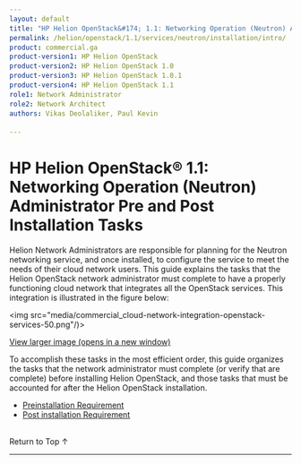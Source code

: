 ```yaml
---
layout: default
title: "HP Helion OpenStack&#174; 1.1: Networking Operation (Neutron) Administrator Pre and Post Installation Tasks"
permalink: /helion/openstack/1.1/services/neutron/installation/intro/
product: commercial.ga
product-version1: HP Helion OpenStack
product-version2: HP Helion OpenStack 1.0
product-version3: HP Helion OpenStack 1.0.1
product-version4: HP Helion OpenStack 1.1
role1: Network Administrator
role2: Network Architect
authors: Vikas Deolaliker, Paul Kevin

---
```

<!--PUBLISHED-->


<script>

function PageRefresh {
onLoad="window.refresh"
}

PageRefresh();

</script>
<!--
<p style="font-size: small;"> <a href="/helion/openstack/1.1/">&#9664; PREV | <a href="/helion/openstack/1.1/">&#9650; UP</a> | <a href="/helion/openstack/1.1/faq/">NEXT &#9654; </a></p>-->

# HP Helion OpenStack&#174; 1.1: Networking Operation (Neutron) Administrator Pre and Post Installation Tasks

Helion Network Administrators are responsible for planning for the Neutron networking service, and once installed, to configure the service to meet the needs of their cloud network users. This guide explains the tasks that the Helion OpenStack network administrator must complete to have a properly functioning cloud network that integrates all the OpenStack services. This integration is illustrated in the figure below:

<img src="media/commercial_cloud-network-integration-openstack-services-50.png"/)>



<a href="javascript:window.open('/content/documentation/media/commercial_cloud-network-integration-openstack-services.png','_blank','toolbar=no,menubar=no,resizable=yes,scrollbars=yes')">View larger image (opens in a new window)</a>


To accomplish these tasks in the most efficient order, this guide organizes the tasks that the network administrator must complete (or verify that are complete) before installing Helion OpenStack, and those tasks that must be accounted for after the Helion OpenStack installation. 

* [Preinstallation Requirement](/helion/openstack/1.1/services/neutron/pre/installation/)
* [Post installation Requirement](/helion/openstack/1.1/services/neutron/post/installation/)


<br />
 <a href="#top" style="padding:14px 0px 14px 0px; text-decoration: none;"> Return to Top &#8593; </a>

----
